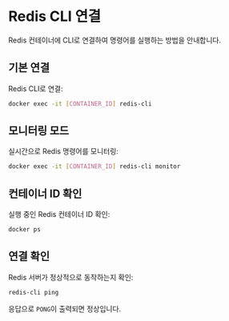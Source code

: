 # Redis CLI 연결

Redis 컨테이너에 CLI로 연결하여 명령어를 실행하는 방법을 안내합니다.

## 기본 연결

Redis CLI로 연결:

```sh
docker exec -it [CONTAINER_ID] redis-cli
```

## 모니터링 모드

실시간으로 Redis 명령어를 모니터링:

```sh
docker exec -it [CONTAINER_ID] redis-cli monitor
```

## 컨테이너 ID 확인

실행 중인 Redis 컨테이너 ID 확인:

```sh
docker ps
```

## 연결 확인

Redis 서버가 정상적으로 동작하는지 확인:

```sh
redis-cli ping
```

응답으로 `PONG`이 출력되면 정상입니다.